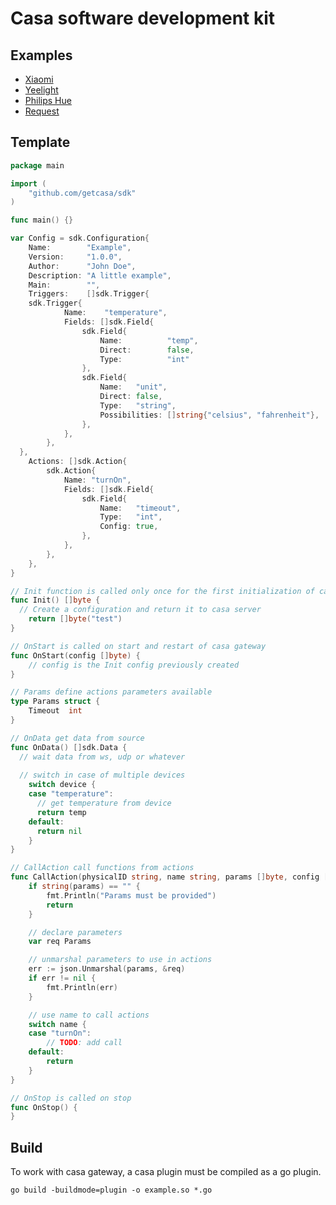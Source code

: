# Casa software development kit

## Examples
- [Xiaomi](https://github.com/getcasa/plugin-xiaomi)
- [Yeelight](https://github.com/getcasa/plugin-yeelight)
- [Philips Hue](https://github.com/getcasa/plugin-philipshue)
- [Request](https://github.com/getcasa/plugin-request)

## Template
```go
package main

import (
	"github.com/getcasa/sdk"
)

func main() {}

var Config = sdk.Configuration{
	Name:        "Example",
	Version:     "1.0.0",
	Author:      "John Doe",
	Description: "A little example",
	Main:        "",
	Triggers:    []sdk.Trigger{
    sdk.Trigger{
			Name:    "temperature",
			Fields: []sdk.Field{
				sdk.Field{
					Name:          "temp",
					Direct:        false,
					Type:          "int"
				},
				sdk.Field{
					Name:   "unit",
					Direct: false,
					Type:   "string",
					Possibilities: []string{"celsius", "fahrenheit"},
				},
			},
		},
  },
	Actions: []sdk.Action{
		sdk.Action{
			Name: "turnOn",
			Fields: []sdk.Field{
				sdk.Field{
					Name:   "timeout",
					Type:   "int",
					Config: true,
				},
			},
		},
	},
}

// Init function is called only once for the first initialization of casa gateway
func Init() []byte {
  // Create a configuration and return it to casa server
	return []byte("test")
}

// OnStart is called on start and restart of casa gateway
func OnStart(config []byte) {
	// config is the Init config previously created
}

// Params define actions parameters available
type Params struct {
	Timeout  int
}

// OnData get data from source
func OnData() []sdk.Data {
  // wait data from ws, udp or whatever
  
  // switch in case of multiple devices
	switch device {
    case "temperature":
      // get temperature from device
      return temp
    default:
      return nil
	}
}

// CallAction call functions from actions
func CallAction(physicalID string, name string, params []byte, config []byte) {
	if string(params) == "" {
		fmt.Println("Params must be provided")
		return
	}

	// declare parameters
	var req Params

	// unmarshal parameters to use in actions
	err := json.Unmarshal(params, &req)
	if err != nil {
		fmt.Println(err)
	}

	// use name to call actions
	switch name {
	case "turnOn":
		// TODO: add call
	default:
		return
	}
}

// OnStop is called on stop
func OnStop() {
}
```

## Build
To work with casa gateway, a casa plugin must be compiled as a go plugin.
```
go build -buildmode=plugin -o example.so *.go
```
